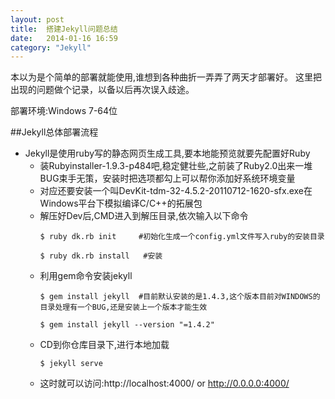 ```yaml
---
layout: post
title:  搭建Jekyll问题总结
date:   2014-01-16 16:59
category: "Jekyll"
---
```


 本以为是个简单的部署就能使用,谁想到各种曲折一弄弄了两天才部署好。
这里把出现的问题做个记录，以备以后再次误入歧途。

部署环境:Windows 7-64位

##Jekyll总体部署流程
* Jekyll是使用ruby写的静态网页生成工具,要本地能预览就要先配置好Ruby
	* 装Rubyinstaller-1.9.3-p484吧,稳定健壮些,之前装了Ruby2.0出来一堆BUG束手无策，安装时把选项都勾上可以帮你添加好系统环境变量
	* 对应还要安装一个叫DevKit-tdm-32-4.5.2-20110712-1620-sfx.exe在Windows平台下模拟编译C/C++的拓展包
	* 解压好Dev后,CMD进入到解压目录,依次输入以下命令
		```
		$ ruby dk.rb init     #初始化生成一个config.yml文件写入ruby的安装目录

		$ ruby dk.rb install   #安装
		```
	* 利用gem命令安装jekyll
		```
		$ gem install jekyll  #目前默认安装的是1.4.3,这个版本目前对WINDOWS的目录处理有一个BUG,还是安装上一个版本才能生效

		$ gem install jekyll --version "=1.4.2"
		```
	* CD到你仓库目录下,进行本地加载
		```
		$ jekyll serve

		```
	* 这时就可以访问:http://localhost:4000/ or http://0.0.0.0:4000/



